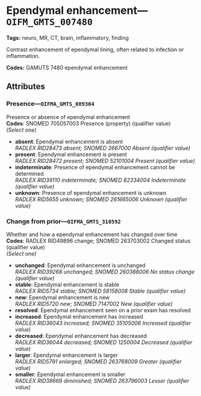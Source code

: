 # Ependymal enhancement—`OIFM_GMTS_007480`

**Tags:** neuro, MR, CT, brain, inflammatory, finding

Contrast enhancement of ependymal lining, often related to infection or inflammation.

**Codes:** GAMUTS 7480 ependymal enhancement

## Attributes

### Presence—`OIFMA_GMTS_089304`

Presence or absence of ependymal enhancement  
**Codes**: SNOMED 705057003 Presence (property) (qualifier value)  
*(Select one)*

- **absent**: Ependymal enhancement is absent  
_RADLEX RID28473 absent; SNOMED 2667000 Absent (qualifier value)_
- **present**: Ependymal enhancement is present  
_RADLEX RID28472 present; SNOMED 52101004 Present (qualifier value)_
- **indeterminate**: Presence of ependymal enhancement cannot be determined  
_RADLEX RID39110 indeterminate; SNOMED 82334004 Indeterminate (qualifier value)_
- **unknown**: Presence of ependymal enhancement is unknown  
_RADLEX RID5655 unknown; SNOMED 261665006 Unknown (qualifier value)_

### Change from prior—`OIFMA_GMTS_310592`

Whether and how a ependymal enhancement has changed over time  
**Codes**: RADLEX RID49896 change; SNOMED 263703002 Changed status (qualifier value)  
*(Select one)*

- **unchanged**: Ependymal enhancement is unchanged  
_RADLEX RID39268 unchanged; SNOMED 260388006 No status change (qualifier value)_
- **stable**: Ependymal enhancement is stable  
_RADLEX RID5734 stable; SNOMED 58158008 Stable (qualifier value)_
- **new**: Ependymal enhancement is new  
_RADLEX RID5720 new; SNOMED 7147002 New (qualifier value)_
- **resolved**: Ependymal enhancement seen on a prior exam has resolved  
- **increased**: Ependymal enhancement has increased  
_RADLEX RID36043 increased; SNOMED 35105006 Increased (qualifier value)_
- **decreased**: Ependymal enhancement has decreased  
_RADLEX RID36044 decreased; SNOMED 1250004 Decreased (qualifier value)_
- **larger**: Ependymal enhancement is larger  
_RADLEX RID5791 enlarged; SNOMED 263768009 Greater (qualifier value)_
- **smaller**: Ependymal enhancement is smaller  
_RADLEX RID38669 diminished; SNOMED 263796003 Lesser (qualifier value)_